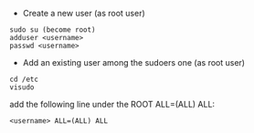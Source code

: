  * Create a new user (as root user)
```
sudo su (become root)
adduser <username>
passwd <username>
```
* Add an existing user among the sudoers one (as root user)
```
cd /etc
visudo 
```
add the following line under the ROOT ALL=(ALL) ALL:
```
<username> ALL=(ALL) ALL
```

